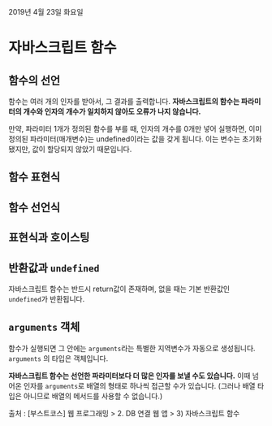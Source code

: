 2019년 4월 23일 화요일

# 자바스크립트 함수

## 함수의 선언

함수는 여러 개의 인자를 받아서, 그 결과를 출력합니다. **자바스크립트의 함수는 파라미터의 개수와 인자의 개수가 일치하지 않아도 오류가 나지 않습니다.** 

만약, 파라미터 1개가 정의된 함수를 부를 때, 인자의 개수를 0개만 넣어 실행하면, 이미 정의된 파라미터(매개변수)는 undefined이라는 값을 갖게 됩니다. 이는 변수는 초기화됐지만, 값이 할당되지 않았기 때문입니다.

## 함수 표현식



## 함수 선언식



## 표현식과 호이스팅



## 반환값과 `undefined`

자바스크립트 함수는 반드시 return값이 존재하며, 없을 때는 기본 반환값인 `undefined`가 반환됩니다. 



## `arguments` 객체

함수가 실행되면 그 안에는 `arguments`라는 특별한 지역변수가 자동으로 생성됩니다. `arguments` 의 타입은 객체입니다. 

**자바스크립트 함수는 선언한 파라미터보다 더 많은 인자를 보낼 수도 있습니다.** 이때 넘어온 인자를 `arguments`로 배열의 형태로 하나씩 접근할 수가 있습니다. (그러나 배열 타입은 아니므로 배열의 메서드를 사용할 수 없습니다.)





출처 : [부스트코스] 웹 프로그래밍 > 2. DB 연결 웹 앱 > 3) 자바스크립트 함수